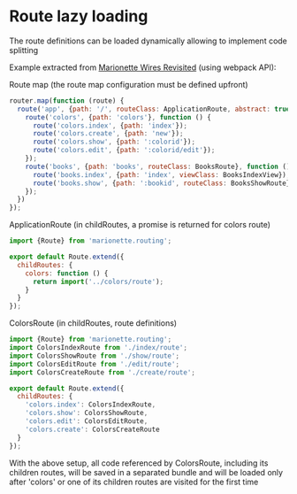 # Route lazy loading

The route definitions can be loaded dynamically allowing to implement code splitting
 
Example extracted from [Marionette Wires Revisited](https://github.com/blikblum/marionette-wires-revisited) (using webpack API):

 
Route map (the route map configuration must be defined upfront)
```javascript
router.map(function (route) {
  route('app', {path: '/', routeClass: ApplicationRoute, abstract: true}, function () {   
    route('colors', {path: 'colors'}, function () {
      route('colors.index', {path: 'index'});
      route('colors.create', {path: 'new'});
      route('colors.show', {path: ':colorid'});
      route('colors.edit', {path: ':colorid/edit'});
    });
    route('books', {path: 'books', routeClass: BooksRoute}, function () {
      route('books.index', {path: 'index', viewClass: BooksIndexView});
      route('books.show', {path: ':bookid', routeClass: BooksShowRoute});
    });
  })
});
``` 

ApplicationRoute (in childRoutes, a promise is returned for colors route)
```javascript
import {Route} from 'marionette.routing';

export default Route.extend({
  childRoutes: {
    colors: function () {
      return import('../colors/route');
    }
  }
});
```    

ColorsRoute (in childRoutes, route definitions)
```javascript
import {Route} from 'marionette.routing';
import ColorsIndexRoute from './index/route';
import ColorsShowRoute from './show/route';
import ColorsEditRoute from './edit/route';
import ColorsCreateRoute from './create/route';

export default Route.extend({
  childRoutes: {
    'colors.index': ColorsIndexRoute,
    'colors.show': ColorsShowRoute,
    'colors.edit': ColorsEditRoute,
    'colors.create': ColorsCreateRoute
  }
});
```
  
With the above setup, all code referenced by ColorsRoute, including its children routes, will be 
saved in a separated bundle and will be loaded only after 'colors' or one of its children routes are
visited for the first time